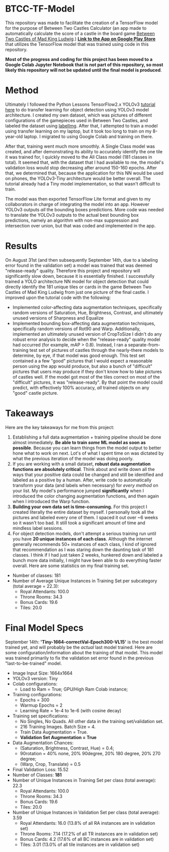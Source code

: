 # BTCC-TF-Model

This repository was made to facilitate the creation of a TensorFlow model for the purpose of Between Two Castles Calculator (an app made to automatically calculate the score of a castle in the board game [Between Two Castles of Mad King Ludwig](https://stonemaiergames.com/games/between-two-castles/).) **[Link to the App on Google Play Store](https://play.google.com/store/apps/details?id=com.btcc.app)** that utilizes the TensorFlow model that was trained using code in this repository.

**Most of the progress and coding for this project has been moved to a Google Colab Jupyter Notebook that is not part of this repository, so most likely this repository will not be updated until the final model is produced**. 

# Method
Ultimately I followed the Python Lessons TensorFlow2.x YOLOv3 [tutorial here](https://pylessons.com/YOLOv3-TF2-introduction/) to do transfer learning for object detection using YOLOv3 model architecture. I created my own dataset, which was pictures of different configurations of the gamepieces used in Between Two Castles, and labeled the dataset using [labelImg](https://github.com/tzutalin/labelImg). After that, I attempted to train a model using transfer learning on my laptop, but it took too long to train on my 8-year-old laptop. I migrated to using Google Colab and training on there.

After that, training went much more smoothly. A Single Class model was created, and after demonstrating its ability to accurately identify the one tile it was trained for, I quickly moved to the All Class model (181 classes in total). It seemed that, with the dataset that I had available to me, the model's validation loss would stop decreasing after around 150-160 epochs. After that, we determined that, because the application for this NN would be used on phones, the YOLOv3-Tiny architecture would be better overall. The tutorial already had a Tiny model implementation, so that wasn't difficult to train. 

The model was then exported TensorFlow Lite format and given to my collaborators in charge of integrating the model into an app. However YOLOv3 outputs *all* the bounding boxes predictions. More code was needed to translate the YOLOv3 outputs to the actual best bounding box predictions, namely an algorithm with non-max suppression and intersection over union, but that was coded and implemented in the app. 

# Results
On August 31st (and then subsequently September 14th, due to a labeling error found in the validation set) a model was trained that was deemed "release-ready" quality. Therefore this project and repository will significantly slow down, because it is essentially finished. I successfully trained a YOLO architecture NN model for object detection that could directly identify the 181 unique tiles or cards in the game Between Two Castles of Mad King Ludwig from just one picture of the final castle. I improved upon the tutorial code with the following:
* Implemented color-affecting data augmentation techniques, specifically random versions of Saturation, Hue, Brightness, Contrast, and ultimately unused versions of Sharpness and Equalize
* Implemented bounding box-affecting data augmentation techniques, specifically random versions of Rot90 and Warp. Additionally, implemented an ultimately unused version of CropToSize
I didn't do any robust error analysis to decide when the "release-ready" quality model had occurred (for example, mAP > 0.8). Instead, I ran a separate-from-training test set of pictures of castles through the nearly-there models to determine, by eye, if that model was good enough. This test set contained a a few "good" pictures that I would expect a reasonable person using the app would produce, but also a bunch of "difficult" pictures that users may produce if they don't know how to take pictures of castles well. If the model got most of the tiles correct on most of the "difficult" pictures, it was "release-ready". By that point the model could predict, with effectively 100% accuracy, *all* trained objects on any "good" castle picture.

# Takeaways
Here are the key takeaways for me from this project:
1. Establishing a full data augmentation + training pipeline should be done almost immediately. **Be able to train *some* ML model as soon as possible**. Because you can learn things from the model output to better hone what to work on next. Lot's of what I spent time on was dictated by what the previous iteration of the model was doing poorly.
2. If you are working with a small dataset, **robust data augmentation functions are absolutely critical**. Think about and write down all the ways that your positive data could be changed and still be identified and labeled as a positive by a human. After, write code to automatically transform your data (and labels when necessary) for *every method* on your list. My model's performance jumped **significantly** when I introduced the color changing augmentation functions, and then again when I introduced the Warp function.
3. **Building your own data set is time-consuming.** For this project I created literally the entire dataset by myself. I personally took all the pictures and labeled every one of them. I spaced it out over ~6 weeks so it wasn't too bad. It still took a significant amount of time and mindless label sessions. 
4. For object detection models, don't attempt a serious training run until you have **20 unique instances of each class**. Although the internet generally recommends 50+ instances of each class, I kind of ignored that recommendation as I was staring down the daunting task of 181 classes. I think if I had just taken 2 weeks, hunkered down and labeled a bunch more data initially, I might have been able to do everything faster overall. Here are some statistics on my final training set.
  * Number of classes: 181
  * Number of Average Unique Instances in Training Set per subcategory (total average = 22.3):
    * Royal Attendants: 100.0
    * Throne Rooms: 34.3
    * Bonus Cards: 19.6
    * Tiles: 20.0
    
# Final Model Specs
September 14th: **'Tiny-1664-correctVal-Epoch300-VL15'** is the best model trained yet, and will probably be the *actual* last model trained. Here are some configuration/information about the training of that model. This model was trained primarily to fix the validation set error found in the previous "last-to-be-trained" model. 
* Image Input Size: 1664x1664
* YOLOv3 version: Tiny
* Colab configurations: 
  * Load to Ram = True; GPU/High Ram Colab instance; 
* Training configurations: 
  * Epochs = 300 
  * Warmup Epochs = 2 
  * Learning Rate = 1e-4 to 1e-6 (with cosine decay)
* Training set specifications: 
  * No Singles, No Quads. All other data in the training set/validation set. 
  * 216 Training Images. Batch Size = 4. 
  * Train Data Augmentation = True.
  * **Validation Set Augmentation = True**
* Data Augmentation Chances: 
  * (Saturation, Brightness, Contrast, Hue) = 0.4; 
  * 90rotation = 40% none, 20% 90degree, 20% 180 degree, 20% 270 degree; 
  * (Warp, Crop, Translate) = 0.5
* Final Validation Loss: 15.52
* Number of Classes: **181**
* Number of Unique Instances in Training Set per class (total average): 22.3
  * Royal Attendants: 100.0
  * Throne Rooms: 34.3
  * Bonus Cards: 19.6
  * Tiles: 20.0
* Number of Unique Instances in Validation Set per class (total average): 3.59
  * Royal Attendants: 16.0   (13.8% of all RA instances are in validation set)
  * Throne Rooms: 7.14       (17.2% of all TR instances are in validation set)
  * Bonus Cards: 4.2         (17.6% of all BC instances are in validation set)
  * Tiles: 3.01              (13.0% of all tile instances are in validation set)
